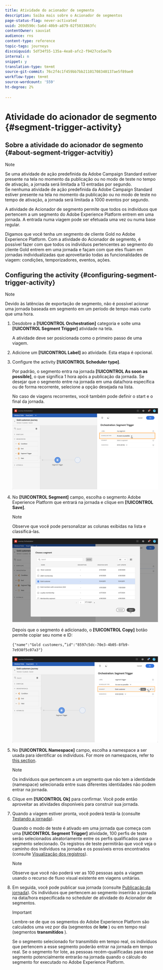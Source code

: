 ```yaml
---
title: Atividade do acionador de segmento
description: Saiba mais sobre o Acionador de segmentos
page-status-flag: never-activated
uuid: 269d590c-5a6d-40b9-a879-02f5033863fc
contentOwner: sauviat
audience: rns
content-type: reference
topic-tags: journeys
discoiquuid: 5df34f55-135a-4ea8-afc2-f9427ce5ae7b
internal: n
snippet: y
translation-type: tm+mt
source-git-commit: 76c2f4c1f459bb7bb21101708340137ae5f89ae0
workflow-type: tm+mt
source-wordcount: '559'
ht-degree: 2%

---
```



# Atividade do acionador de segmento {#segment-trigger-activity}

## Sobre a atividade do acionador de segmento {#about-segment-trigger-actvitiy}

>[!NOTE]
>
>Se uma atividade de ação predefinida da Adobe Campaign Standard estiver presente na tela no momento da publicação ou no modo de teste no tempo de ativação, a jornada será limitada a 13 entradas por segundo. <br>Se nenhuma atividade de ação predefinida da Adobe Campaign Standard estiver presente na tela no momento da publicação ou no modo de teste no tempo de ativação, a jornada será limitada a 1000 eventos por segundo.

A atividade de Acionador de segmento permite que todos os indivíduos que pertencem a um segmento do Adobe Experience Platform entrem em uma jornada. A entrada numa viagem pode ser efetuada uma vez ou numa base regular.

Digamos que você tenha um segmento de cliente Gold no Adobe Experience Platform. Com a atividade do Acionador de segmento, é possível fazer com que todos os indivíduos pertencentes ao segmento do cliente Gold entrem em uma jornada e façam com que eles fluam em jornadas individualizadas que aproveitarão todas as funcionalidades de viagem: condições, temporizadores, eventos, ações.

## Configuring the activity {#configuring-segment-trigger-activity}

>[!NOTE]
>
>Devido às latências de exportação de segmento, não é possível acionar uma jornada baseada em segmento em um período de tempo mais curto que uma hora.

1. Desdobre a **[!UICONTROL Orchestration]** categoria e solte uma **[!UICONTROL Segment Trigger]** atividade na tela.

   A atividade deve ser posicionada como o primeiro passo de uma viagem.

1. Adicione um **[!UICONTROL Label]** ao atividade. Esta etapa é opcional.

1. Configure the activity **[!UICONTROL Scheduler type]**.

   Por padrão, o segmento entra na jornada **[!UICONTROL As soon as possible]**, o que significa 1 hora após a publicação da jornada. Se desejar que o segmento entre na jornada em uma data/hora específica ou de forma recorrente, selecione a opção desejada na lista.

   No caso de viagens recorrentes, você também pode definir o start e o final da jornada.

   ![](../assets/segment-trigger-schedule.png)

1. No **[!UICONTROL Segment]** campo, escolha o segmento Adobe Experience Platform que entrará na jornada e clique em **[!UICONTROL Save]**.

   >[!NOTE]
   >
   >Observe que você pode personalizar as colunas exibidas na lista e classificá-las.

   ![](../assets/segment-trigger-segment-selection.png)

   Depois que o segmento é adicionado, o **[!UICONTROL Copy]** botão permite copiar seu nome e ID:

   `{"name":"Gold customers,”id":"8597c5dc-70e3-4b05-8fb9-7e938f5c07a3"}`

   ![](../assets/segment-trigger-copy.png)

1. No **[!UICONTROL Namespace]** campo, escolha a namespace a ser usada para identificar os indivíduos. For more on namespaces, refer to [this section](../event/selecting-the-namespace.md).

   >[!NOTE]
   >
   >Os indivíduos que pertencem a um segmento que não tem a identidade (namespace) selecionada entre suas diferentes identidades não podem entrar na jornada.

1. Clique em **[!UICONTROL Ok]** para confirmar. Você pode então aproveitar as atividades disponíveis para construir sua jornada.

1. Quando a viagem estiver pronta, você poderá testá-la (consulte [Testando a jornada](../building-journeys/testing-the-journey.md)).

   Quando o modo de teste é ativado em uma jornada que começa com uma **[!UICONTROL Segment Trigger]** atividade, 100 perfis de teste serão selecionados aleatoriamente entre os perfis qualificados para o segmento selecionado. Os registros de teste permitirão que você veja o caminho dos indivíduos na jornada e os possíveis erros encontrados (consulte [Visualização dos registros](../building-journeys/testing-the-journey.md#viewing_logs)).

   >[!NOTE]
   >
   >Observe que você não poderá ver as 100 pessoas após a viagem usando o recurso de fluxo visual existente em viagens unitárias.

1. Em seguida, você pode publicar sua jornada (consulte [Publicação da jornada](../building-journeys/publishing-the-journey.md)). Os indivíduos que pertencem ao segmento inserirão a jornada na data/hora especificada no scheduler de atividade do Acionador de segmentos.

   >[!IMPORTANT]
   >
   >Lembre-se de que os segmentos do Adobe Experience Platform são calculados uma vez por dia (segmentos de **lote** ) ou em tempo real (segmentos **transmitidos** ).
   >
   >Se o segmento selecionado for transmitido em tempo real, os indivíduos que pertencem a esse segmento poderão entrar na jornada em tempo real. Se o segmento for lote, as pessoas recém-qualificadas para esse segmento potencialmente entrarão na jornada quando o cálculo do segmento for executado no Adobe Experience Platform.
